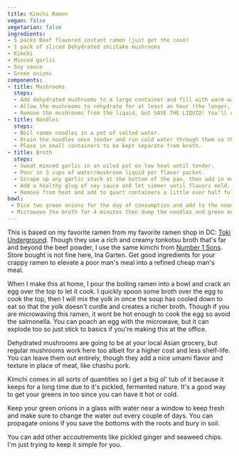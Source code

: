 ```yaml
---
title: Kimchi Ramen
vegan: false
vegetarian: false
ingredients:
- 5 packs Beef flavored instant ramen (just get the case)
- 1 pack of sliced Dehydrated shiitake mushrooms
- Kimchi
- Minced garlic
- Soy sauce
- Green onions
components:
- title: Mushrooms
  steps:
  - Add dehydrated mushrooms to a large container and fill with warm water
  - Allow the mushrooms to rehydrate for at least an hour (the longer, the more tender)
  - Remove the mushrooms from the liquid, but SAVE THE LIQUID! You'll use it for the broth later.
- title: Noodles
  steps:
  - Boil ramen noodles in a pot of salted water.
  - Drain the noodles once tender and run cold water through them so they stop cooking.
  - Place in small containers to be kept separate from broth.
- title: Broth
  steps:
  - Sweat minced garlic in an oiled pot on low heat until tender.
  - Pour in 3 cups of water/mushroom liquid per flavor packet.
  - Scrape up any garlic stuck at the bottom of the pan, then add in mushrooms and kimchi.
  - Add a healthy glug of soy sauce and let simmer until flavors meld. You can add more kimchi/soy sauce until it tastes just right.
  - Remove from heat and add to quart containers a little over half full.
bowl:
 - Dice two green onions for the day of consumption and add to the noodle container.  
 - Microwave the broth for 4 minutes then dump the noodles and green onions in.
---
```

This is based on my favorite ramen from my favorite ramen shop in DC: [Toki Underground](https://www.tokiunderground.com/). Though they use a rich and creamy tonkotsu broth that's far and beyond the beef powder, I use the same kimchi from [Number 1 Sons](https://number1sons.com/). Store bought is not fine here, Ina Garten. Get good ingredients for your crappy ramen to elevate a poor man's meal into a refined cheap man's meal.

When I make this at home, I pour the boiling ramen into a bowl and crack an egg over the top to let it cook. I quickly spoon some broth over the egg to cook the top, then I will mix the yolk in once the soup has cooled down to eat so that the yolk doesn't curdle and creates a richer broth. Though if you are microwaving this ramen, it wont be hot enough to cook the egg so avoid the salmonella. You can poach an egg with the microwave, but it can explode too so just stick to basics if you're making this at the office. 

Dehydrated mushrooms are going to be at your local Asian grocery, but regular mushrooms work here too albeit for a higher cost and less shelf-life. You can leave them out entirely, though they add a nice umami flavor and texture in place of meat, like chashu pork.

Kimchi comes in all sorts of quantities so I get a big ol' tub of it because it keeps for a long time due to it's pickled, fermented nature. It's a good way to get your greens in too since you can have it hot or cold.

Keep your green onions in a glass with water near a window to keep fresh and make sure to change the water out every couple of days. You can propagate onions if you save the bottoms with the roots and bury in soil.

You can add other accoutrements like pickled ginger and seaweed chips. I'm just trying to keep it simple for you.
